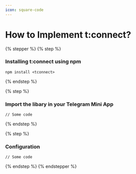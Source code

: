 ```yaml
---
icon: square-code
---
```


# How to Implement t:connect?

{% stepper %}
{% step %}
### Installing t:connect using npm

```
npm install <tconnect>
```
{% endstep %}

{% step %}
### Import the libary in your Telegram Mini App

```
// Some code
```
{% endstep %}

{% step %}
### Configuration

```
// Some code
```
{% endstep %}
{% endstepper %}
